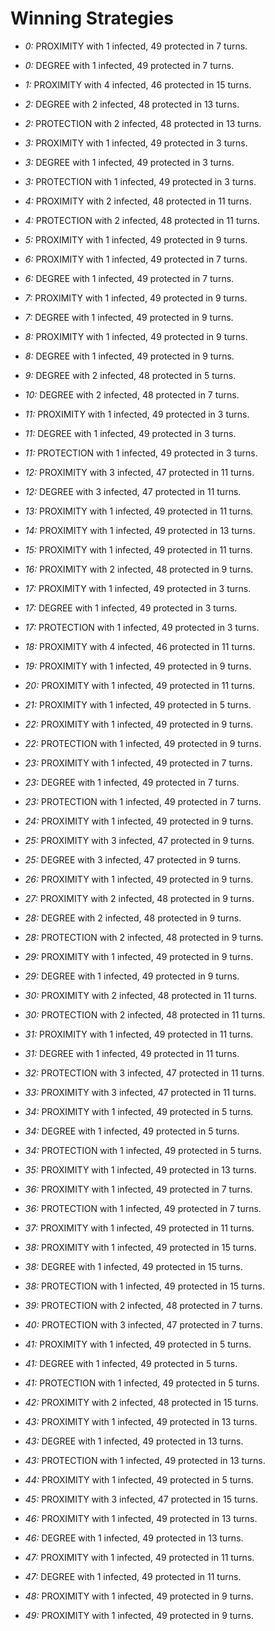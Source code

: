 # Winning Strategies

* _0:_ PROXIMITY with 1 infected, 49 protected in 7 turns.


* _0:_ DEGREE with 1 infected, 49 protected in 7 turns.


* _1:_ PROXIMITY with 4 infected, 46 protected in 15 turns.


* _2:_ DEGREE with 2 infected, 48 protected in 13 turns.


* _2:_ PROTECTION with 2 infected, 48 protected in 13 turns.


* _3:_ PROXIMITY with 1 infected, 49 protected in 3 turns.


* _3:_ DEGREE with 1 infected, 49 protected in 3 turns.


* _3:_ PROTECTION with 1 infected, 49 protected in 3 turns.


* _4:_ PROXIMITY with 2 infected, 48 protected in 11 turns.


* _4:_ PROTECTION with 2 infected, 48 protected in 11 turns.


* _5:_ PROXIMITY with 1 infected, 49 protected in 9 turns.


* _6:_ PROXIMITY with 1 infected, 49 protected in 7 turns.


* _6:_ DEGREE with 1 infected, 49 protected in 7 turns.


* _7:_ PROXIMITY with 1 infected, 49 protected in 9 turns.


* _7:_ DEGREE with 1 infected, 49 protected in 9 turns.


* _8:_ PROXIMITY with 1 infected, 49 protected in 9 turns.


* _8:_ DEGREE with 1 infected, 49 protected in 9 turns.


* _9:_ DEGREE with 2 infected, 48 protected in 5 turns.


* _10:_ DEGREE with 2 infected, 48 protected in 7 turns.


* _11:_ PROXIMITY with 1 infected, 49 protected in 3 turns.


* _11:_ DEGREE with 1 infected, 49 protected in 3 turns.


* _11:_ PROTECTION with 1 infected, 49 protected in 3 turns.


* _12:_ PROXIMITY with 3 infected, 47 protected in 11 turns.


* _12:_ DEGREE with 3 infected, 47 protected in 11 turns.


* _13:_ PROXIMITY with 1 infected, 49 protected in 11 turns.


* _14:_ PROXIMITY with 1 infected, 49 protected in 13 turns.


* _15:_ PROXIMITY with 1 infected, 49 protected in 11 turns.


* _16:_ PROXIMITY with 2 infected, 48 protected in 9 turns.


* _17:_ PROXIMITY with 1 infected, 49 protected in 3 turns.


* _17:_ DEGREE with 1 infected, 49 protected in 3 turns.


* _17:_ PROTECTION with 1 infected, 49 protected in 3 turns.


* _18:_ PROXIMITY with 4 infected, 46 protected in 11 turns.


* _19:_ PROXIMITY with 1 infected, 49 protected in 9 turns.


* _20:_ PROXIMITY with 1 infected, 49 protected in 11 turns.


* _21:_ PROXIMITY with 1 infected, 49 protected in 5 turns.


* _22:_ PROXIMITY with 1 infected, 49 protected in 9 turns.


* _22:_ PROTECTION with 1 infected, 49 protected in 9 turns.


* _23:_ PROXIMITY with 1 infected, 49 protected in 7 turns.


* _23:_ DEGREE with 1 infected, 49 protected in 7 turns.


* _23:_ PROTECTION with 1 infected, 49 protected in 7 turns.


* _24:_ PROXIMITY with 1 infected, 49 protected in 9 turns.


* _25:_ PROXIMITY with 3 infected, 47 protected in 9 turns.


* _25:_ DEGREE with 3 infected, 47 protected in 9 turns.


* _26:_ PROXIMITY with 1 infected, 49 protected in 9 turns.


* _27:_ PROXIMITY with 2 infected, 48 protected in 9 turns.


* _28:_ DEGREE with 2 infected, 48 protected in 9 turns.


* _28:_ PROTECTION with 2 infected, 48 protected in 9 turns.


* _29:_ PROXIMITY with 1 infected, 49 protected in 9 turns.


* _29:_ DEGREE with 1 infected, 49 protected in 9 turns.


* _30:_ PROXIMITY with 2 infected, 48 protected in 11 turns.


* _30:_ PROTECTION with 2 infected, 48 protected in 11 turns.


* _31:_ PROXIMITY with 1 infected, 49 protected in 11 turns.


* _31:_ DEGREE with 1 infected, 49 protected in 11 turns.


* _32:_ PROTECTION with 3 infected, 47 protected in 11 turns.


* _33:_ PROXIMITY with 3 infected, 47 protected in 11 turns.


* _34:_ PROXIMITY with 1 infected, 49 protected in 5 turns.


* _34:_ DEGREE with 1 infected, 49 protected in 5 turns.


* _34:_ PROTECTION with 1 infected, 49 protected in 5 turns.


* _35:_ PROXIMITY with 1 infected, 49 protected in 13 turns.


* _36:_ PROXIMITY with 1 infected, 49 protected in 7 turns.


* _36:_ PROTECTION with 1 infected, 49 protected in 7 turns.


* _37:_ PROXIMITY with 1 infected, 49 protected in 11 turns.


* _38:_ PROXIMITY with 1 infected, 49 protected in 15 turns.


* _38:_ DEGREE with 1 infected, 49 protected in 15 turns.


* _38:_ PROTECTION with 1 infected, 49 protected in 15 turns.


* _39:_ PROTECTION with 2 infected, 48 protected in 7 turns.


* _40:_ PROTECTION with 3 infected, 47 protected in 7 turns.


* _41:_ PROXIMITY with 1 infected, 49 protected in 5 turns.


* _41:_ DEGREE with 1 infected, 49 protected in 5 turns.


* _41:_ PROTECTION with 1 infected, 49 protected in 5 turns.


* _42:_ PROXIMITY with 2 infected, 48 protected in 15 turns.


* _43:_ PROXIMITY with 1 infected, 49 protected in 13 turns.


* _43:_ DEGREE with 1 infected, 49 protected in 13 turns.


* _43:_ PROTECTION with 1 infected, 49 protected in 13 turns.


* _44:_ PROXIMITY with 1 infected, 49 protected in 5 turns.


* _45:_ PROXIMITY with 3 infected, 47 protected in 15 turns.


* _46:_ PROXIMITY with 1 infected, 49 protected in 13 turns.


* _46:_ DEGREE with 1 infected, 49 protected in 13 turns.


* _47:_ PROXIMITY with 1 infected, 49 protected in 11 turns.


* _47:_ DEGREE with 1 infected, 49 protected in 11 turns.


* _48:_ PROXIMITY with 1 infected, 49 protected in 9 turns.


* _49:_ PROXIMITY with 1 infected, 49 protected in 9 turns.


